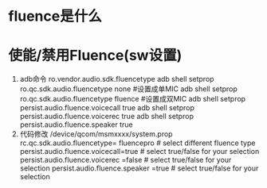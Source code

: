 # fluence是什么
# 使能/禁用Fluence(sw设置)
  1. adb命令
    ro.vendor.audio.sdk.fluencetype
    adb shell setprop ro.qc.sdk.audio.fluencetype none    #设置成单MIC
    adb shell setprop ro.qc.sdk.audio.fluencetype fluence #设置成双MIC
    adb shell setprop persist.audio.fluence.voicecall true
    adb shell setprop persist.audio.fluence.voicerec true
    adb shell setprop persist.audio.fluence.speaker true
  2. 代码修改
    /device/qcom/msmxxxx/system.prop
    rc.qc.sdk.audio.fluencetype= fluencepro   # select different fluence type
    persist.audio.fluence.voicecall=true      # select true/false for your selection
    persist.audio.fluence.voicerec =false     # select true/false for your selection
    persist.audio.fluence.speaker =true       # select true/false for your selection
